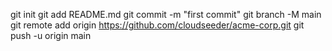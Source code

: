 git init
git add README.md
git commit -m "first commit"
git branch -M main
git remote add origin https://github.com/cloudseeder/acme-corp.git
git push -u origin main
